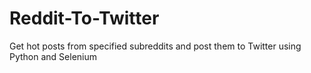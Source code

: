 # Reddit-To-Twitter
 Get hot posts from specified subreddits and post them to Twitter using Python and Selenium
